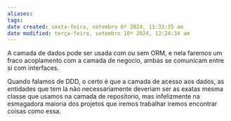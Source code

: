 ```yaml
---
aliases: 
tags: 
date created: sexta-feira, setembro 6º 2024, 11:33:35 am
date modified: terça-feira, setembro 10º 2024, 12:24:34 am
---
```

A camada de dados pode ser usada com ou sem ORM, e nela faremos um fraco acoplamento com a camada de negocio, ambas se comunicam entre si com interfaces.

Quando falamos de DDD, o certo é que a camada de acesso aos dados, as entidades que tem lá não necessariamente deveriam ser as exatas mesma classe que usamos na camada de repositorio, mas infelizmente na esmagadora maioria dos projetos que iremos trabalhar iremos encontrar coisas como essa.